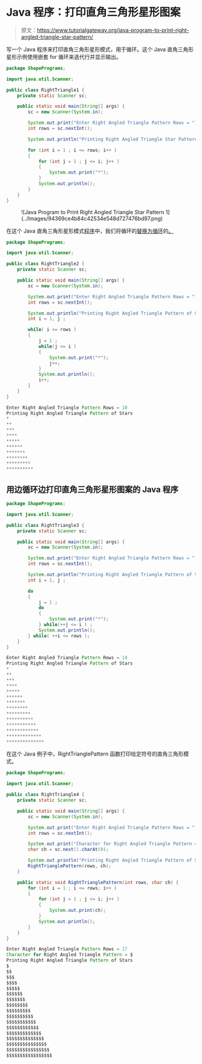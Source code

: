# Java 程序：打印直角三角形星形图案

> 原文：<https://www.tutorialgateway.org/java-program-to-print-right-angled-triangle-star-pattern/>

写一个 Java 程序来打印直角三角形星形模式，用于循环。这个 Java 直角三角形星形示例使用嵌套 for 循环来迭代行并显示输出。

```java
package ShapePrograms;

import java.util.Scanner;

public class RightTriangle1 {
	private static Scanner sc;

	public static void main(String[] args) {
		sc = new Scanner(System.in);	

		System.out.print("Enter Right Angled Triangle Pattern Rows = ");
		int rows = sc.nextInt();

		System.out.println("Printing Right Angled Triangle Star Pattern");

		for (int i = 1 ; i <= rows; i++ ) 
		{
			for (int j = 1 ; j <= i; j++ ) 	
			{
				System.out.print("*");
			}
			System.out.println();
		}
	}
}
```

<figure class="wp-block-image size-large">![Java Program to Print Right Angled Triangle Star Pattern 1](../Images/94369ce4b84c42534e548d727476bd97.png)</figure>

在这个 Java 直角三角形星形模式[程序](https://www.tutorialgateway.org/learn-java-programs/)中，我们将循环的[替换为循环](https://www.tutorialgateway.org/java-for-loop/)的[。](https://www.tutorialgateway.org/java-while-loop/)

```java
package ShapePrograms;

import java.util.Scanner;

public class RightTriangle2 {
	private static Scanner sc;

	public static void main(String[] args) {
		sc = new Scanner(System.in);

		System.out.print("Enter Right Angled Triangle Pattern Rows = ");
		int rows = sc.nextInt();

		System.out.println("Printing Right Angled Triangle Pattern of Stars");
		int i = 1, j ;

		while( i <= rows ) 
		{
			j = 1 ;
			while(j <= i ) 
			{
				System.out.print("*");
				j++;
			}
			System.out.println();
			i++;
		}
	}
}
```

```java
Enter Right Angled Triangle Pattern Rows = 10
Printing Right Angled Triangle Pattern of Stars
*
**
***
****
*****
******
*******
********
*********
**********
```

## 用边循环边打印直角三角形星形图案的 Java 程序

```java
package ShapePrograms;

import java.util.Scanner;

public class RightTriangle3 {
	private static Scanner sc;

	public static void main(String[] args) {
		sc = new Scanner(System.in);

		System.out.print("Enter Right Angled Triangle Pattern Rows = ");
		int rows = sc.nextInt();

		System.out.println("Printing Right Angled Triangle Pattern of Stars");
		int i = 1, j ;

		do
		{
			j = 1 ;
			do
			{
				System.out.print("*");
			} while(++j <= i ) ;
			System.out.println();
		} while( ++i <= rows );
	}
}
```

```java
Enter Right Angled Triangle Pattern Rows = 14
Printing Right Angled Triangle Pattern of Stars
*
**
***
****
*****
******
*******
********
*********
**********
***********
************
*************
**************
```

在这个 Java 例子中，RightTrianglePattern 函数打印给定符号的直角三角形模式。

```java
package ShapePrograms;

import java.util.Scanner;

public class RightTriangle4 {
	private static Scanner sc;

	public static void main(String[] args) {
		sc = new Scanner(System.in);

		System.out.print("Enter Right Angled Triangle Pattern Rows = ");
		int rows = sc.nextInt();

		System.out.print("Character for Right Angled Triangle Pattern = ");
		char ch = sc.next().charAt(0);

		System.out.println("Printing Right Angled Triangle Pattern of Stars");
		RightTrianglePattern(rows, ch);	
	}

	public static void RightTrianglePattern(int rows, char ch) {
		for (int i = 1 ; i <= rows; i++ ) 
		{
			for (int j = 1 ; j <= i; j++ ) 
			{
				System.out.print(ch);
			}
			System.out.println();
		}
	}
}
```

```java
Enter Right Angled Triangle Pattern Rows = 17
Character for Right Angled Triangle Pattern = $
Printing Right Angled Triangle Pattern of Stars
$
$$
$$$
$$$$
$$$$$
$$$$$$
$$$$$$$
$$$$$$$$
$$$$$$$$$
$$$$$$$$$$
$$$$$$$$$$$
$$$$$$$$$$$$
$$$$$$$$$$$$$
$$$$$$$$$$$$$$
$$$$$$$$$$$$$$$
$$$$$$$$$$$$$$$$
$$$$$$$$$$$$$$$$$
```